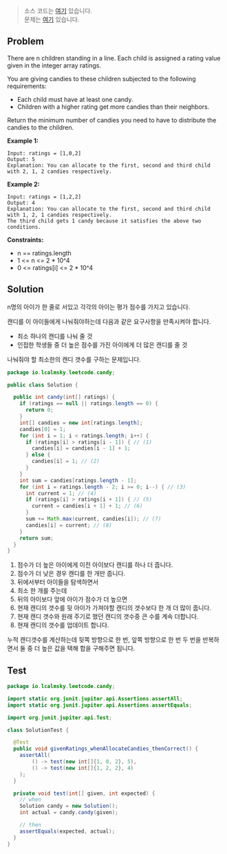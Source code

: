 > 소스 코드는 [여기](https://github.com/lcalmsky/leetcode/blob/master/src/main/java/io/lcalmsky/leetcode/candy/Solution.java) 있습니다.  
> 문제는 [여기](https://leetcode.com/problems/candy/) 있습니다.

## Problem

There are n children standing in a line. Each child is assigned a rating value given in the integer array ratings.

You are giving candies to these children subjected to the following requirements:

* Each child must have at least one candy.
* Children with a higher rating get more candies than their neighbors.

Return the minimum number of candies you need to have to distribute the candies to the children.

**Example 1:**
```text
Input: ratings = [1,0,2]
Output: 5
Explanation: You can allocate to the first, second and third child with 2, 1, 2 candies respectively.
```

**Example 2:**
```text
Input: ratings = [1,2,2]
Output: 4
Explanation: You can allocate to the first, second and third child with 1, 2, 1 candies respectively.
The third child gets 1 candy because it satisfies the above two conditions.
```

**Constraints:**

* n == ratings.length
* 1 <= n <= 2 * 10^4
* 0 <= ratings[i] <= 2 * 10^4

## Solution

n명의 아이가 한 줄로 서있고 각각의 아이는 평가 점수를 가지고 있습니다.

캔디를 이 아이들에게 나눠줘야하는데 다음과 같은 요구사항을 만족시켜야 합니다.

* 최소 하나의 캔디를 나눠 줄 것
* 인접한 학생들 중 더 높은 점수를 가진 아이에게 더 많은 캔디를 줄 것

나눠줘야 할 최소한의 캔디 갯수를 구하는 문제입니다.

```java
package io.lcalmsky.leetcode.candy;

public class Solution {

  public int candy(int[] ratings) {
    if (ratings == null || ratings.length == 0) {
      return 0;
    }
    int[] candies = new int[ratings.length];
    candies[0] = 1;
    for (int i = 1; i < ratings.length; i++) {
      if (ratings[i] > ratings[i - 1]) { // (1)
        candies[i] = candies[i - 1] + 1;
      } else {
        candies[i] = 1; // (2)
      }
    }
    int sum = candies[ratings.length - 1];
    for (int i = ratings.length - 2; i >= 0; i--) { // (3)
      int current = 1; // (4)
      if (ratings[i] > ratings[i + 1]) { // (5)
        current = candies[i + 1] + 1; // (6)
      }
      sum += Math.max(current, candies[i]); // (7)
      candies[i] = current; // (8)
    }
    return sum;
  }
}

```

1. 점수가 더 높은 아이에게 이전 아이보다 캔디를 하나 더 줍니다.
2. 점수가 더 낮은 경우 캔디를 한 개만 줍니다.
3. 뒤에서부터 아이들을 탐색하면서
4. 최소 한 개를 주는데
5. 뒤의 아이보다 앞에 아이가 점수가 더 높으면
6. 현재 캔디의 갯수를 뒷 아이가 가져야할 캔디의 갯수보다 한 개 더 많이 줍니다.
7. 현재 캔디 갯수와 원래 주기로 했던 캔디의 갯수중 큰 수를 계속 더합니다.
8. 현재 캔디의 갯수를 업데이트 합니다.

누적 캔디갯수를 계산하는데 뒷쪽 방향으로 한 번, 앞쪽 방향으로 한 번 두 번을 반복하면서 둘 중 더 높은 값을 택해 합을 구해주면 됩니다.

## Test

```java
package io.lcalmsky.leetcode.candy;

import static org.junit.jupiter.api.Assertions.assertAll;
import static org.junit.jupiter.api.Assertions.assertEquals;

import org.junit.jupiter.api.Test;

class SolutionTest {

  @Test
  public void givenRatings_whenAllocateCandies_thenCorrect() {
    assertAll(
        () -> test(new int[]{1, 0, 2}, 5),
        () -> test(new int[]{1, 2, 2}, 4)
    );
  }

  private void test(int[] given, int expected) {
    // when
    Solution candy = new Solution();
    int actual = candy.candy(given);

    // then
    assertEquals(expected, actual);
  }
}
```